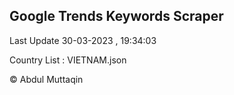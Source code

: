 

## Google Trends Keywords Scraper 
 
Last Update 30-03-2023 , 19:34:03

Country List :
VIETNAM.json



© Abdul Muttaqin 
